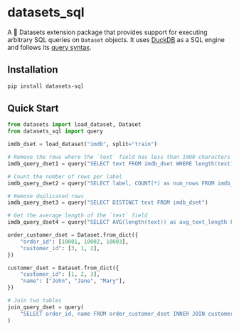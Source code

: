 # datasets_sql

A 🤗 Datasets extension package that provides support for executing arbitrary SQL queries on `Dataset` objects. It uses [DuckDB](https://duckdb.org/) as a SQL engine and follows its [query syntax](https://duckdb.org/docs/sql/introduction#querying-a-table).

## Installation

```bash
pip install datasets-sql
```

## Quick Start

```python
from datasets import load_dataset, Dataset
from datasets_sql import query

imdb_dset = load_dataset("imdb", split="train")

# Remove the rows where the `text` field has less than 1000 characters
imdb_query_dset1 = query("SELECT text FROM imdb_dset WHERE length(text) > 1000")

# Count the number of rows per label
imdb_query_dset2 = query("SELECT label, COUNT(*) as num_rows FROM imdb_dset GROUP BY label")

# Remove duplicated rows
imdb_query_dset3 = query("SELECT DISTINCT text FROM imdb_dset")

# Get the average length of the `text` field
imdb_query_dset4 = query("SELECT AVG(length(text)) as avg_text_length FROM imdb_dset")

order_customer_dset = Dataset.from_dict({
    "order_id": [10001, 10002, 10003],
    "customer_id": [3, 1, 2],
})

customer_dset = Dataset.from_dict({
    "customer_id": [1, 2, 3],
    "name": ["John", "Jane", "Mary"],
})

# Join two tables
join_query_dset = query(
    "SELECT order_id, name FROM order_customer_dset INNER JOIN customer_dset ON order_customer_dset.customer_id = customer_dset.customer_id"
)
```
